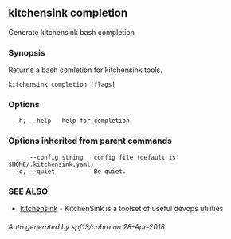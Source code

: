 ## kitchensink completion

Generate kitchensink bash completion

### Synopsis

Returns a bash comletion for kitchensink tools.

```
kitchensink completion [flags]
```

### Options

```
  -h, --help   help for completion
```

### Options inherited from parent commands

```
      --config string   config file (default is $HOME/.kitchensink.yaml)
  -q, --quiet           Be quiet.
```

### SEE ALSO

* [kitchensink](kitchensink.md)	 - KitchenSink is a toolset of useful devops utilities

###### Auto generated by spf13/cobra on 28-Apr-2018
